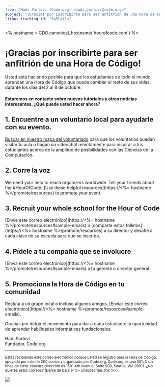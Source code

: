 ```yaml
---
from: "Hadi Partovi (Code.org) <hadi_partovi@code.org>"
subject: "¡Gracias por inscribirte para ser anfitrión de una Hora de Código!"
litmus_tracking_id: "5g5lyi1a"
---
```

<% hostname = CDO.canonical_hostname('hourofcode.com') %>

# ¡Gracias por inscribirte para ser anfitrión de una Hora de Código!

Usted está haciendo posible para que los estudiantes de todo el mundo aprendan una Hora de Código que puede cambiar el resto de sus vidas, durante los días del 2 al 8 de octubre.

#### Estaremos en contacto sobre nuevos tutoriales y otras noticias interesantes. ¿Qué puede usted hacer ahora?

## 1. Encuentre a un voluntario local para ayudarle con su evento.
[Buscar en nuestro mapa del voluntariado](https://code.org/volunteer/local) para que los voluntarios puedan visitar tu aula o hagan un videochat remotamente para inspirar a tus estudiantes acerca de la amplitud de posibilidades con las Ciencias de la Computación.

## 2. Corre la voz
We need your help to reach organizers worldwide. Tell your friends about the #HourOfCode. [Use these helpful resources](https://<%= hostname %>/promote/resources) to promote your event.

## 3. Recruit your whole school for the Hour of Code
[Envíe este correo electrónico](https://<%= hostname %>/promote/resources#sample-emails) o [comparte estos folletos](https://<%= hostname %>/promote/resources) a su director y desafíe a cada clase de su escuela para que se inscriba.

## 4. Pídele a tu compañía que se involucre
[Envia este correo electrónico](https://<%= hostname %>/promote/resources#sample-emails) a tu gerente o director general.

## 5. Promociona la Hora de Código en tu comunidad
Recluta a un grupo local o incluso algunos amigos. [Enviar este correo electrónico](https://<%= hostname %>/promote/resources#sample-emails).

Gracias por dirigir el movimiento para dar a cada estudiante la oportunidad de aprender habilidades informáticas fundacionales.

Hadi Partovi<br />
Fundador, Code.org

<hr/>
<small>
Estás recibiendo este correo electrónico porque usted se registro para la Hora de Código, apoyado por más de 200 socios y organizado por Code.org. Code.org es una 501c3 sin fines de lucro. Nuestra dirección es 1501 4th Avenue, Suite 900, Seattle, WA 98101. ¿No quieres estos correos? [Darse de baja](<%= unsubscribe_link %>).
</small>

![](<%= tracking_pixel %>)
